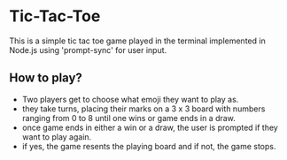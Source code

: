 # Tic-Tac-Toe

This is a simple tic tac toe game played in the terminal implemented in Node.js using 'prompt-sync' for user input. 

## How to play?
- Two players get to choose what emoji they want to play as.
- they take turns, placing their marks on a 3 x 3 board with numbers ranging from 0 to 8 until one wins or game ends in a draw.
- once game ends in either a win or a draw, the user is prompted if they want to play again.
- if yes, the game resents the playing board and if not, the game stops.


